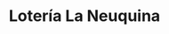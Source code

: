 ---
title: "Lotería La Neuquina"
url: /neuquen/loteria-la-neuquina-ministro-alcorta-2/
shop: lotería
---